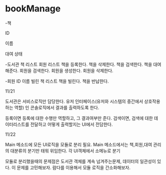 # bookManage

-책

ID

이름

대여 상태

-도서관
책 리스트
회원 리스트
책을 등록한다.
책을 삭제한다.
책을 검색한다.
책을 대여해준다.
회원을 검색한다.
회원을 생성한다.
회원을 삭제한다.

-회원
ID
이름
빌린 책 리스트
책을 빌린다.
책을 반납한다.


11/21

도서관은 서비스로직만 담당한다.
유저 인터페이스(유저와 시스템의 중간에서 상호작용하는 역할) 
인 콘솔로직에서 결과를 출력하도록 한다.

등록이면 등록에 대한 수행만 역할하고, 그 결과여부만 준다.
검색이면, 검색에 대한 데이터리스트를 전달하고 어떻게 출력할지는 UI에서 전담한다.


11/22

Main 메소드에 모든 UI로직을 모듈로 분리 필요.
Main 메소드에서는 책,회원,대여 관리의 대분류의 분기만 태워 위임한다.
각 UI객체에서 소메뉴로 분기

모듈로 분리했을때의 문제점은 도서관 객체를 계속 넘겨주는문제, 데이터의 일관성이 있다.
이 문제를 고민해보자.
람다를 이용해서 모듈 로직을 간소화해보자.
